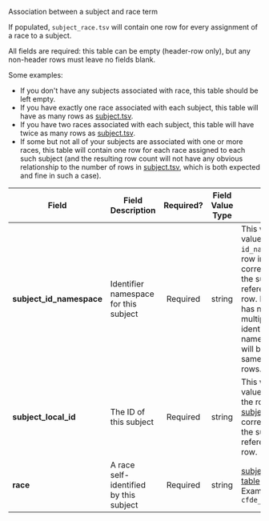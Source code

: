 Association between a subject and race term

If populated, `subject_race.tsv` will contain one row for every assignment of a race to a subject.

All fields are required: this table can be empty (header-row only), but any non-header rows must leave no fields blank.

Some examples:   
- If you don't have any subjects associated with race, this table should be left empty.
- If you have exactly one race associated with each subject, this table will have as many rows as [subject.tsv](./TableInfo:-subject.tsv).
- If you have two races associated with each subject, this table will have twice as many rows as [subject.tsv](./TableInfo:-subject.tsv).
- If some but not all of your subjects are associated with one or more races, this table will contain one row for each race assigned to each such subject (and the resulting row count will not have any obvious relationship to the number of rows in [subject.tsv](./TableInfo:-subject.tsv), which is both expected and fine in such a case).


Field | Field Description | Required? | Field Value Type | Extra Info 
------|-------------------|:-----------:|:-------------:|------------
**subject_id_namespace** | Identifier namespace for this subject  | Required | string | This will be the value of `id_namespace` in the row in [subject.tsv](./TableInfo:-subject.tsv) corresponding to the subject referenced in this row. If your program has not registered multiple CFDE identifier namespaces, this will be exactly the same value for all rows.
**subject_local_id** | The ID of this subject | Required | string | This will be the value of `local_id` in the row in [subject.tsv](./TableInfo:-subject.tsv) corresponding to the subject referenced in this row.
**race** | A race self-identified by this subject | Required | string | [subject_race lookup table](./TableInfo:-subject_race.tsv) <br /> Examples: `cfde_subject_race:0`